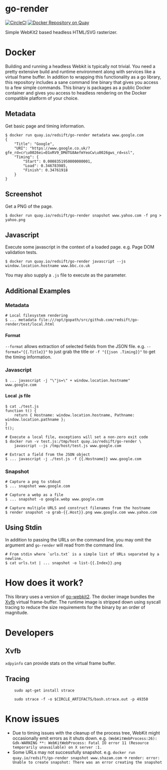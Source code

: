 # go-render

[![CircleCI](https://circleci.com/gh/Redsift/go-render.svg?style=svg)](https://circleci.com/gh/Redsift/go-render) [![Docker Repository on Quay](https://quay.io/repository/redsift/go-render/status "Docker Repository on Quay")](https://quay.io/repository/redsift/go-render)

Simple WebKit2 based headless HTML/SVG rasterizer. 

# Docker

Building and running a headless Webkit is typically not trivial. You need a pretty extensive build and runtime environment along with services like a virtual frame buffer. In addition to wrapping this functionality as a go library, this repository includes a sane command line binary that gives you access to a few simple commands. This binary is packages as a public Docker container and gives you access to headless rendering on the Docker compatible platform of your choice.

## Metadata

Get basic page and timing information.

    $ docker run quay.io/redsift/go-render metadata www.google.com
    {
        "Title": "Google",
        "URI": "https://www.google.co.uk/?gfe_rd=cr\u0026ei=EGxRV9_DMdTG8AefmYeoCw\u0026gws_rd=ssl",
        "Timing": {
            "Start": 0.0008351950000000001,
            "Load": 0.346783985,
            "Finish": 0.34761918
        }
    }

## Screenshot

Get a PNG of the page.

    $ docker run quay.io/redsift/go-render snapshot www.yahoo.com -f png > yahoo.png

## Javascript

Execute some javascript in the context of a loaded page. e.g. Page DOM validation tests.

	$ docker run quay.io/redsift/go-render javascript --js window.location.hostname www.bbc.co.uk

You may also supply a `.js` file to execute as the parameter.

## Additional Examples

### Metadata

	# Local filesystem rendering
	$ ... metadata file:///opt/gopath/src/github.com/redsift/go-render/test/local.html

#### Format

`--format` allows extraction of selected fields from the JSON file. e.g. `--format="{{.Title}}"` to just grab the title
or `-f "{{json .Timing}}"` to get the timing information.

### Javascript

	$ ... javascript -j "\"js=\" + window.location.hostname"  www.google.com

#### Local .js file

    $ cat ./test.js
    function t() {
        return { Hostname: window.location.hostname, Pathname: window.location.pathname };
    }
    t();
    
    # Execute a local file, exceptions will set a non-zero exit code
	$ docker run -v test.js:/tmp/host quay.io/redsift/go-render \ 
	  	javascript --js /tmp/host/test.js www.google.com
    
	# Extract a field from the JSON object
	$ ... javascript -j ./test.js -f {{.Hostname}} www.google.com

### Snapshot

	# Capture a png to stdout
	$ ... snapshot www.google.com

	# Capture a webp as a file
	$ ... snapshot -o google.webp www.google.com

	# Capture multiple URLS and construct filenames from the hostname
	$ render snapshot -o grab-{{.Host}}.png www.google.com www.yahoo.com

## Using Stdin

In addition to passing the URLs on the command line, you may omit the argument and `go-render` will read from the command line. 

	# From stdin where `urls.txt` is a simple list of URLs separated by a newline.
	$ cat urls.txt | ... snapshot -o list-{{.Index}}.png

# How does it work?

This library uses a version of [go-webkit2](https://github.com/sourcegraph/go-webkit2). The docker image bundles the [Xvfb](https://en.wikipedia.org/wiki/Xvfb) virtual frame-buffer. The runtime image is stripped down using syscall tracing to reduce the size requirements for the binary by an order of magnitude.


# Developers

## Xvfb

`xdpyinfo` can provide stats on the virtual frame buffer.
        
        
## Tracing
        
        sudo apt-get install strace
        
        sudo strace -f -o $CIRCLE_ARTIFACTS/bash.strace.out -p 49350
        
# Know issues

- Due to timing issues with the cleanup of the process tree, WebKit might occasionally emit errors as it shuts down. e.g. `(WebKitWebProcess:26): Gdk-WARNING **: WebKitWebProcess: Fatal IO error 11 (Resource temporarily unavailable) on X server :1.`        
- Some URLs may not successfully snapshot. e.g. `docker run quay.io/redsift/go-render snapshot www.shazam.com` -> `render: error: Unable to create snapshot: There was an error creating the snapshot`